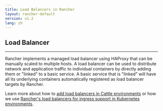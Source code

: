 ```yaml
---
title: Load Balancers in Rancher
layout: rancher-default
version: v1.2
lang: zh
---
```


## Load Balancer  
---

Rancher implements a managed load balancer using HAProxy that can be manually scaled to multiple hosts.  A load balancer can be used to distribute network and application traffic to individual containers by directly adding them or "linked" to a basic service.  A basic service that is "linked" will have all its underlying containers automatically registered as load balancer targets by Rancher.

Learn more about how to [add load balancers in Cattle environments]({{site.baseurl}}/rancher/{{page.version}}/{{page.lang}}/cattle/adding-load-balancers/) or how we use [Rancher's load balancers for ingress support in Kubernetes environments]({{site.baseurl}}/rancher/{{page.version}}/{{page.lang}}/kubernetes/ingress/).
